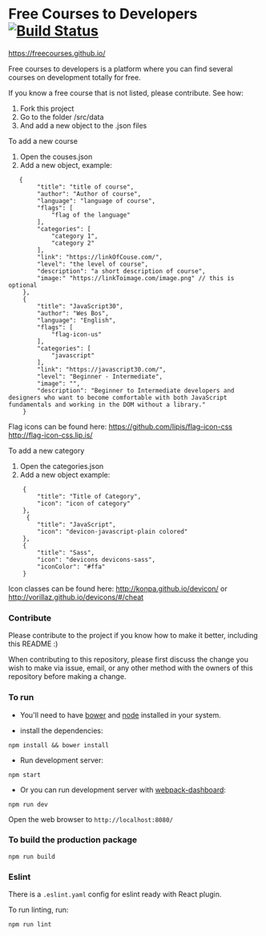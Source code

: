 # Free Courses to Developers [![Build Status](https://travis-ci.org/Leocardoso94/Free-Courses.svg?branch=master)](https://travis-ci.org/Leocardoso94/Free-Courses)

https://freecourses.github.io/

Free courses to developers is a platform where you can find several courses on development totally for free.

If you know a free course that is not listed, please contribute. See how:

1. Fork this project
2. Go to the folder /src/data
3. And add a new object to the .json files

To add a new course
1. Open the couses.json
2. Add a new object, example:
```
   {
        "title": "title of course",
        "author": "Author of course",
        "language": "language of course",
        "flags": [
            "flag of the language"
        ],
        "categories": [
            "category 1",
            "category 2"
        ],
        "link": "https://linkOfCouse.com/",
        "level": "the level of course",
        "description": "a short description of course",
        "image:" "https://linkToimage.com/image.png" // this is optional
    },
    {
        "title": "JavaScript30",
        "author": "Wes Bos",
        "language": "English",
        "flags": [
            "flag-icon-us"
        ],
        "categories": [
            "javascript"
        ],
        "link": "https://javascript30.com/",
        "level": "Beginner - Intermediate",
        "image": "",
        "description": "Beginner to Intermediate developers and designers who want to become comfortable with both JavaScript fundamentals and working in the DOM without a library."
    }
```

Flag icons can be found here: https://github.com/lipis/flag-icon-css  http://flag-icon-css.lip.is/

To add a new category
1. Open the categories.json
2. Add a new object example:
```
    {
        "title": "Title of Category",
        "icon": "icon of category"
    },
     {
        "title": "JavaScript",
        "icon": "devicon-javascript-plain colored"
    },
    {
        "title": "Sass",
        "icon": "devicons devicons-sass",
        "iconColor": "#ffa"
    }
```

Icon classes can be found here: http://konpa.github.io/devicon/ or http://vorillaz.github.io/devicons/#/cheat

### Contribute
Please contribute to the project if you know how to make it better, including this README :)

When contributing to this repository, please first discuss the change you wish to make via issue, email, or any other method with the owners of this repository before making a change.

### To run

* You'll need to have [bower](https://bower.io/) and [node](https://nodejs.org/en/) installed in your system.


* install the dependencies:

```
npm install && bower install
```

* Run development server:

```
npm start
```

* Or you can run development server with [webpack-dashboard](https://github.com/FormidableLabs/webpack-dashboard):

```
npm run dev
```

Open the web browser to `http://localhost:8080/`


### To build the production package

```
npm run build
```


### Eslint
There is a `.eslint.yaml` config for eslint ready with React plugin.

To run linting, run:

```
npm run lint
```

